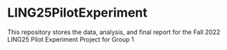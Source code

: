 # LING25PilotExperiment
This repository stores the data, analysis, and final report for the Fall 2022 LING25 Pilot Experiment Project for Group 1
